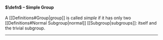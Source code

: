 #### $\defn$ – Simple Group
A [[Definitions#Group|group]] is called *simple* if it has only two [[Definitions#Normal Subgroup|normal]] [[Subgroup|subgroups]]: itself and the trivial subgroup.
***
